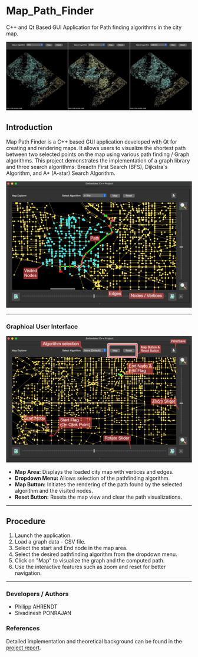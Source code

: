 # Map_Path_Finder

C++ and Qt Based GUI Application for Path finding algorithms in the city map.

![Map Path Finder](./Images/output.jpeg)


## Introduction
Map Path Finder is a C++ based GUI application developed with Qt for creating and rendering maps. It allows users to visualize the shortest path between two selected points on the map using various path finding / Graph algorithms. This project demonstrates the implementation of a graph library and three search algorithms: Breadth First Search (BFS), Dijkstra's Algorithm, and A* (A-star) Search Algorithm.

![Path](./Images/path.png)

---

### Graphical User Interface

![Application](./Images/application.png) 

- **Map Area:** Displays the loaded city map with vertices and edges.
- **Dropdown Menu:** Allows selection of the pathfinding algorithm.
- **Map Button:** Initiates the rendering of the path found by the selected algorithm and the visited nodes.
- **Reset Button:** Resets the map view and clear the path visualizations.

---

## Procedure
1. Launch the application.
2. Load a graph data - CSV file.
3. Select the start and End node in the map area.
4. Select the desired pathfinding algorithm from the dropdown menu.
5. Click on "Map" to visualize the graph and the computed path.
6. Use the interactive features such as zoom and reset for better navigation.

---

### Developers / Authors

- Philipp AHRENDT
- Sivadinesh PONRAJAN

### References

Detailed implementation and theoretical background can be found in the [project report](./report.pdf).